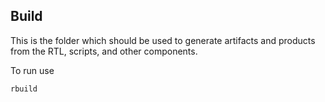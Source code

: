 ## Build

This is the folder which should be used to generate artifacts and products from the RTL, scripts, and other components.

To run use 

```bash
rbuild
```
